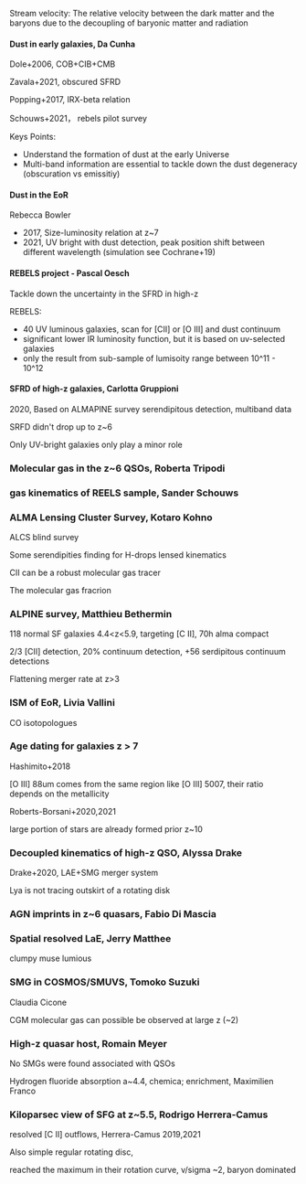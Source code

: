 Stream velocity: The relative velocity between the dark matter and the baryons due to the decoupling of baryonic matter and radiation



#### Dust in early galaxies, Da Cunha

Dole+2006, COB+CIB+CMB 

Zavala+2021, obscured SFRD

Popping+2017,  IRX-beta relation

Schouws+2021， rebels pilot survey

Keys  Points:

- Understand the formation of dust at the early Universe
- Multi-band information are essential to tackle down the dust degeneracy (obscuration vs emissitiy)



#### Dust in the EoR

Rebecca Bowler 

- 2017, Size-luminosity relation at z~7
- 2021, UV bright with dust detection, peak position shift between different wavelength (simulation see Cochrane+19)



#### REBELS project - Pascal Oesch

Tackle down the uncertainty in the SFRD in high-z

REBELS:

- 40 UV luminous galaxies, scan for [CII] or [O III] and dust continuum
- significant lower IR luminosity function, but it is based on uv-selected galaxies
- only the result from sub-sample of lumisoity range between 10^11 - 10^12



#### SFRD of high-z galaxies, Carlotta Gruppioni

2020, Based on ALMAPINE survey serendipitous detection, multiband data

SRFD didn't drop up to z~6

Only UV-bright galaxies only play a minor role



### Molecular gas in the z~6 QSOs, Roberta Tripodi



### gas kinematics of REELS sample, Sander Schouws



### ALMA Lensing Cluster Survey, Kotaro Kohno

ALCS blind survey

Some serendipities finding for H-drops lensed kinematics



CII can be a robust molecular gas tracer

The molecular gas fracrion



### ALPINE survey, Matthieu Bethermin

118 normal SF galaxies 4.4<z<5.9, targeting [C II], 70h alma compact 

2/3 [CII] detection, 20% continuum detection, +56 serdipitous continuum detections

Flattening merger rate at z>3



### ISM of EoR, Livia Vallini

CO isotopologues



### Age dating for galaxies z > 7

Hashimito+2018

[O III] 88um comes from the same region like [O III] 5007, their ratio depends on the metallicity

Roberts-Borsani+2020,2021

large portion of stars are already formed prior z~10



### Decoupled kinematics of high-z QSO, Alyssa Drake

Drake+2020, LAE+SMG merger system

Lya is not tracing outskirt of a rotating disk



### AGN imprints in z~6 quasars, Fabio Di Mascia



### Spatial resolved LaE, Jerry Matthee

clumpy muse lumious 



### SMG in COSMOS/SMUVS, Tomoko Suzuki



Claudia Cicone

CGM molecular gas can possible be observed at large z (~2)



### High-z quasar host, Romain Meyer

No SMGs were found associated with QSOs



Hydrogen fluoride absorption a~4.4, chemica; enrichment, Maximilien Franco



### Kiloparsec view of SFG at z~5.5, Rodrigo Herrera-Camus

resolved [C II] outflows, Herrera-Camus 2019,2021

Also simple regular rotating disc, 

reached the maximum in their rotation curve, v/sigma ~2, baryon dominated


